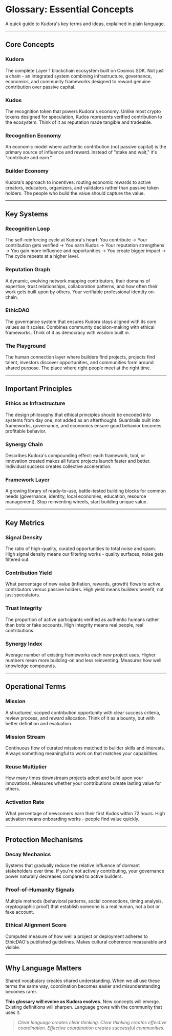 # Glossary: Essential Concepts

A quick guide to Kudora's key terms and ideas, explained in plain language.

---

## Core Concepts

### Kudora
The complete Layer 1 blockchain ecosystem built on Cosmos SDK. Not just a chain - an integrated system combining infrastructure, governance, economics, and community frameworks designed to reward genuine contribution over passive capital.

### Kudos
The recognition token that powers Kudora's economy. Unlike most crypto tokens designed for speculation, Kudos represents verified contribution to the ecosystem. Think of it as reputation made tangible and tradeable.

### Recognition Economy
An economic model where authentic contribution (not passive capital) is the primary source of influence and reward. Instead of "stake and wait," it's "contribute and earn."

### Builder Economy
Kudora's approach to incentives: routing economic rewards to active creators, educators, organizers, and validators rather than passive token holders. The people who build the value should capture the value.

---

## Key Systems

### Recognition Loop
The self-reinforcing cycle at Kudora's heart: You contribute → Your contribution gets verified → You earn Kudos → Your reputation strengthens → You gain more influence and opportunities → You create bigger impact → The cycle repeats at a higher level.

### Reputation Graph
A dynamic, evolving network mapping contributors, their domains of expertise, trust relationships, collaboration patterns, and how often their work gets built upon by others. Your verifiable professional identity on-chain.

### EthicDAO
The governance system that ensures Kudora stays aligned with its core values as it scales. Combines community decision-making with ethical frameworks. Think of it as democracy with wisdom built in.

### The Playground
The human connection layer where builders find projects, projects find talent, investors discover opportunities, and communities form around shared purpose. The place where right people meet at the right time.

---

## Important Principles

### Ethics as Infrastructure
The design philosophy that ethical principles should be encoded into systems from day one, not added as an afterthought. Guardrails built into frameworks, governance, and economics ensure good behavior becomes profitable behavior.

### Synergy Chain
Describes Kudora's compounding effect: each framework, tool, or innovation created makes all future projects launch faster and better. Individual success creates collective acceleration.

### Framework Layer
A growing library of ready-to-use, battle-tested building blocks for common needs (governance, identity, local economies, education, resource management). Stop reinventing wheels, start building unique value.

---

## Key Metrics

### Signal Density
The ratio of high-quality, curated opportunities to total noise and spam. High signal density means our filtering works - quality surfaces, noise gets filtered out.

### Contribution Yield
What percentage of new value (inflation, rewards, growth) flows to active contributors versus passive holders. High yield means builders benefit, not just speculators.

### Trust Integrity
The proportion of active participants verified as authentic humans rather than bots or fake accounts. High integrity means real people, real contributions.

### Synergy Index
Average number of existing frameworks each new project uses. Higher numbers mean more building-on and less reinventing. Measures how well knowledge compounds.

---

## Operational Terms

### Mission
A structured, scoped contribution opportunity with clear success criteria, review process, and reward allocation. Think of it as a bounty, but with better definition and evaluation.

### Mission Stream
Continuous flow of curated missions matched to builder skills and interests. Always something meaningful to work on that matches your capabilities.

### Reuse Multiplier
How many times downstream projects adopt and build upon your innovations. Measures whether your contributions create lasting value for others.

### Activation Rate
What percentage of newcomers earn their first Kudos within 72 hours. High activation means onboarding works - people find value quickly.

---

## Protection Mechanisms

### Decay Mechanics
Systems that gradually reduce the relative influence of dormant stakeholders over time. If you're not actively contributing, your governance power naturally decreases compared to active builders.

### Proof-of-Humanity Signals
Multiple methods (behavioral patterns, social connections, timing analysis, cryptographic proof) that establish someone is a real human, not a bot or fake account.

### Ethical Alignment Score
Computed measure of how well a project or deployment adheres to EthicDAO's published guidelines. Makes cultural coherence measurable and visible.

---

## Why Language Matters

Shared vocabulary creates shared understanding. When we all use these terms the same way, coordination becomes easier and misunderstanding becomes rarer.

**This glossary will evolve as Kudora evolves.** New concepts will emerge. Existing definitions will sharpen. Language grows with the community that uses it.

> *Clear language creates clear thinking. Clear thinking creates effective coordination. Effective coordination creates successful communities.*
